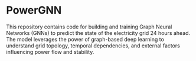 # PowerGNN
This repository contains code for building and training Graph Neural Networks (GNNs) to predict the state of the electricity grid 24 hours ahead. The model leverages the power of graph-based deep learning to understand grid topology, temporal dependencies, and external factors influencing power flow and stability.
